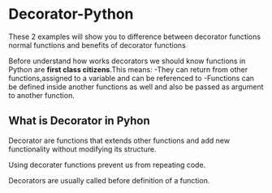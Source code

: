 # Decorator-Python

These 2 examples will show you to difference between decorator functions normal functions and benefits of decorator functions

Before understand how works decorators we should know functions in Python are __first class citizens__.This means:
      -They can return from other functions,assigned to a variable and can be referenced to
      -Functions can be defined inside another functions as well and also be passed as argument to another function.
	
## What is Decorator in Pyhon
Decorator are functions that extends other functions and add new functionality without modifying its structure.

Using decorater functions prevent us from repeating code.

Decorators are usually called before definition of a function.
